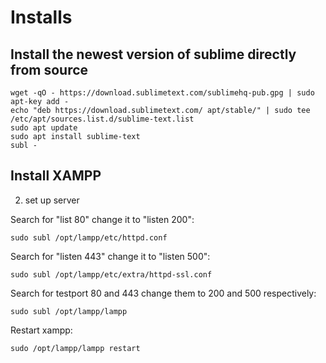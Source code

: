 # Installs

## Install the newest version of sublime directly from source

	wget -qO - https://download.sublimetext.com/sublimehq-pub.gpg | sudo apt-key add -
	echo "deb https://download.sublimetext.com/ apt/stable/" | sudo tee /etc/apt/sources.list.d/sublime-text.list
	sudo apt update
	sudo apt install sublime-text
	subl -

## Install XAMPP

2. set up server

Search for "list 80" change it to "listen 200":

	sudo subl /opt/lampp/etc/httpd.conf

Search for "listen 443" change it to "listen 500":

	sudo subl /opt/lampp/etc/extra/httpd-ssl.conf

Search for testport 80 and 443 change them to 200 and 500 respectively:
	
	sudo subl /opt/lampp/lampp

Restart xampp:
	
	sudo /opt/lampp/lampp restart
